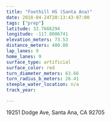 ```yaml
---
title: "Foothill HS (Santa Ana)"
date: 2018-04-24T20:13:43-07:00
tags: ["prep"]
latitude: 33.7666294
longitude: -117.8006741
elevation_meters: 73.53
distance_meters: 400.00
lap_lanes: 9
home_lanes: 9
surface_type: artificial
surface_color: red
turn_diameter_meters: 63.66
turn_radius_b_meters: 26.41
steeple_water_location: n/a
track_year:

---
```

19251 Dodge Ave, Santa Ana, CA 92705
<!--more-->
